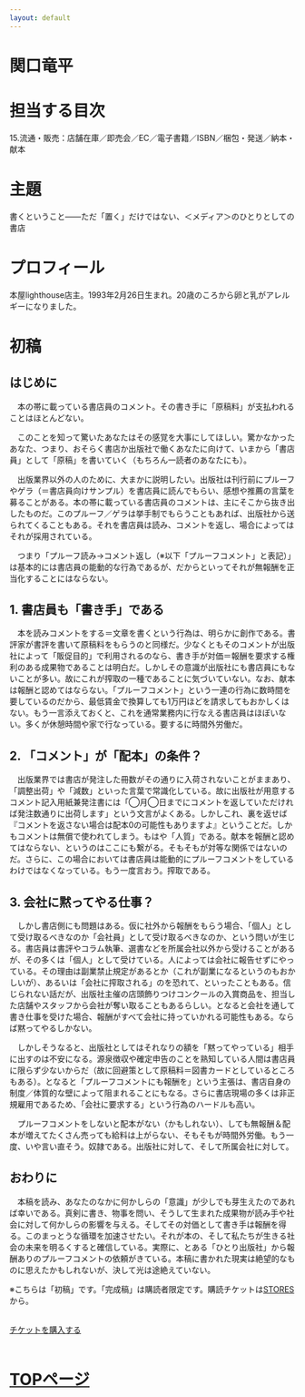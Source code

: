 ```yaml
---
layout: default
---
```


# 関口竜平

# 担当する目次
15.流通・販売：店舗在庫／即売会／EC／電子書籍／ISBN／梱包・発送／納本・献本

# 主題
書くということ——ただ「置く」だけではない、＜メディア＞のひとりとしての書店

# プロフィール
本屋lighthouse店主。1993年2月26日生まれ。20歳のころから卵と乳がアレルギーになりました。

# 初稿
## はじめに

　本の帯に載っている書店員のコメント。その書き手に「原稿料」が支払われることはほとんどない。

　このことを知って驚いたあなたはその感覚を大事にしてほしい。驚かなかったあなた、つまり、おそらく書店か出版社で働くあなたに向けて、いまから「書店員」として「原稿」を書いていく（もちろん一読者のあなたにも）。

　出版業界以外の人のために、大まかに説明したい。出版社は刊行前にプルーフやゲラ（＝書店員向けサンプル）を書店員に読んでもらい、感想や推薦の言葉を募ることがある。本の帯に載っている書店員のコメントは、主にそこから抜き出したものだ。このプルーフ／ゲラは挙手制でもらうこともあれば、出版社から送られてくることもある。それを書店員は読み、コメントを返し、場合によってはそれが採用されている。
 
　つまり「プルーフ読み→コメント返し（※以下「プルーフコメント」と表記）」は基本的には書店員の能動的な行為であるが、だからといってそれが無報酬を正当化することにはならない。


## 1. 書店員も「書き手」である
　本を読みコメントをする＝文章を書くという行為は、明らかに創作である。書評家が書評を書いて原稿料をもらうのと同様だ。少なくともそのコメントが出版社によって「販促目的」で利用されるのなら、書き手が対価＝報酬を要求する権利のある成果物であることは明白だ。しかしその意識が出版社にも書店員にもないことが多い。故にこれが搾取の一種であることに気づいていない。なお、献本は報酬と認めてはならない。「プルーフコメント」という一連の行為に数時間を要しているのだから、最低賃金で換算しても1万円ほどを請求してもおかしくはない。もう一言添えておくと、これを通常業務内に行なえる書店員はほぼいない。多くが休憩時間や家で行なっている。要するに時間外労働だ。

## 2. 「コメント」が「配本」の条件？
　出版業界では書店が発注した冊数がその通りに入荷されないことがままあり、「調整出荷」や「減数」といった言葉で常識化している。故に出版社が用意するコメント記入用紙兼発注書には「◯月◯日までにコメントを返していただければ発注数通りに出荷します」という文言がよくある。しかしこれ、裏を返せば『コメントを返さない場合は配本0の可能性もありますよ』ということだ。しかもコメントは無償で使われてしまう。もはや「人質」である。献本を報酬と認めてはならない、というのはここにも繋がる。そもそもが対等な関係ではないのだ。さらに、この場合においては書店員は能動的にプルーフコメントをしているわけではなくなっている。もう一度言おう。搾取である。

## 3. 会社に黙ってやる仕事？
　しかし書店側にも問題はある。仮に社外から報酬をもらう場合、「個人」として受け取るべきなのか「会社員」として受け取るべきなのか、という問いが生じる。書店員は書評やコラム執筆、選書などを所属会社以外から受けることがあるが、その多くは「個人」として受けている。人によっては会社に報告せずにやっている。その理由は副業禁止規定があるとか（これが副業になるというのもおかしいが）、あるいは「会社に搾取される」のを恐れて、といったこともある。信じられない話だが、出版社主催の店頭飾りつけコンクールの入賞商品を、担当した店舗やスタッフから会社が奪い取ることもあるらしい。となると会社を通して書き仕事を受けた場合、報酬がすべて会社に持っていかれる可能性もある。ならば黙ってやるしかない。

　しかしそうなると、出版社としてはそれなりの額を「黙ってやっている」相手に出すのは不安になる。源泉徴収や確定申告のことを熟知している人間は書店員に限らず少ないからだ（故に回避策として原稿料＝図書カードとしているところもある）。となると「プルーフコメントにも報酬を」という主張は、書店自身の制度／体質的な壁によって阻まれることにもなる。さらに書店現場の多くは非正規雇用であるため、「会社に要求する」という行為のハードルも高い。
 
　プルーフコメントをしないと配本がない（かもしれない）、しても無報酬＆配本が増えてたくさん売っても給料は上がらない、そもそもが時間外労働。もう一度、いや言い直そう。奴隷である。出版社に対して、そして所属会社に対して。

## おわりに
　本稿を読み、あなたのなかに何かしらの「意識」が少しでも芽生えたのであれば幸いである。真剣に書き、物事を問い、そうして生まれた成果物が読み手や社会に対して何かしらの影響を与える。そしてその対価として書き手は報酬を得る。このまっとうな循環を加速させたい。それが本の、そして私たちが生きる社会の未来を明るくすると確信している。実際に、とある「ひとり出版社」から報酬ありのプルーフコメントの依頼がきている。本稿に書かれた現実は絶望的なものに思えたかもしれないが、決して光は途絶えていない。
 
※こちらは「初稿」です。「完成稿」は購読者限定です。購読チケットは[STORES](https://authors-note.stores.jp/)から。

<br>
<div class="button_wrapper">
	<a href="https://authors-note.stores.jp/items/6078e843d5e9c9671858a8ec/" class="button">チケットを購入する</a>
</div>
<br>

# [TOPページ](./index.md)
